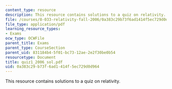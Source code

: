 ```yaml
---
content_type: resource
description: This resource contains solutions to a quiz on relativity.
file: /courses/8-033-relativity-fall-2006/0a383c29b73f6ad1414f5ec729d0d964_quiz1_2006_sol.pdf
file_type: application/pdf
learning_resource_types:
- Exams
ocw_type: OCWFile
parent_title: Exams
parent_type: CourseSection
parent_uid: 831184b4-5f01-bc73-12ae-2e2f30be0b54
resourcetype: Document
title: quiz1_2006_sol.pdf
uid: 0a383c29-b73f-6ad1-414f-5ec729d0d964
---
```

This resource contains solutions to a quiz on relativity.

